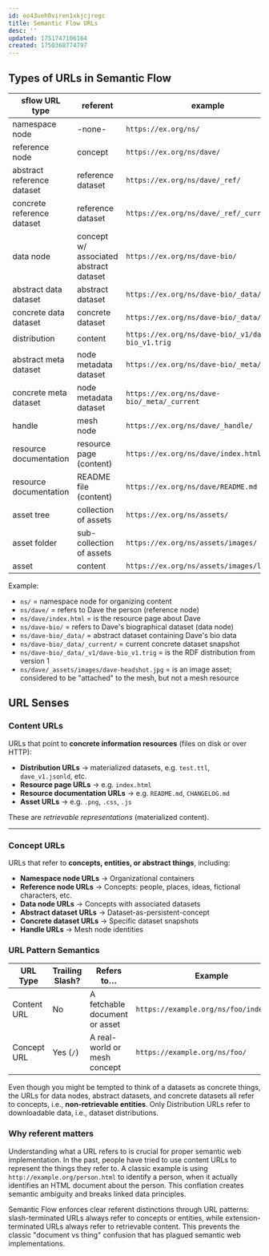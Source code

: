 ```yaml
---
id: eo43ueh0viren1xkjcjregc
title: Semantic Flow URLs
desc: ''
updated: 1751747106164
created: 1750368774797
---
```


## Types of URLs in Semantic Flow

| sflow URL type             | referent                               | example                                           | versionable |
| -------------------------- | -------------------------------------- | ------------------------------------------------- | ----------- |
| namespace node             | -none-                                 | `https://ex.org/ns/`                              | ❌           |
| reference node             | concept                                | `https://ex.org/ns/dave/`                         | ❌           |
| abstract reference dataset | reference dataset                      | `https://ex.org/ns/dave/_ref/`                    | ✅           |
| concrete reference dataset | reference dataset                      | `https://ex.org/ns/dave/_ref/_current`            | ❌           |
| data node                  | concept w/ associated abstract dataset | `https://ex.org/ns/dave-bio/`                     | ❌           |
| abstract data dataset      | abstract dataset                       | `https://ex.org/ns/dave-bio/_data/`               | ✅           |
| concrete data dataset      | concrete dataset                       | `https://ex.org/ns/dave-bio/_data/_next/`         | ❌           |
| distribution               | content                                | `https://ex.org/ns/dave-bio/_v1/dave-bio_v1.trig` | ❌           |
| abstract meta dataset      | node metadata dataset                  | `https://ex.org/ns/dave-bio/_meta/`               | ✅           |
| concrete meta dataset      | node metadata dataset                  | `https://ex.org/ns/dave-bio/_meta/_current`       | ❌           |
| handle                     | mesh node                              | `https://ex.org/ns/dave/_handle/`                 | ❌           |
| resource documentation     | resource page (content)                | `https://ex.org/ns/dave/index.html`               | ❌           |
| resource documentation     | README file (content)                  | `https://ex.org/ns/dave/README.md`                | ❌           |
| asset tree                 | collection of assets                   | `https://ex.org/ns/assets/`                       | ❌           |
| asset folder               | sub-collection of assets               | `https://ex.org/ns/assets/images/`                | ❌           |
| asset                      | content                                | `https://ex.org/ns/assets/images/logo.svg`        | ❌           |


Example:
- `ns/` = namespace node for organizing content
- `ns/dave/` = refers to Dave the person (reference node)
- `ns/dave/index.html` = is the resource page about Dave
- `ns/dave-bio/` = refers to Dave's biographical dataset (data node)
- `ns/dave-bio/_data/` = abstract dataset containing Dave's bio data
- `ns/dave-bio/_data/_current/` = current concrete dataset snapshot
- `ns/dave-bio/_data/_v1/dave-bio_v1.trig` = is the RDF distribution from version 1
- `ns/dave/_assets/images/dave-headshot.jpg` = is an image asset; considered to be "attached" to the mesh, but not a mesh resource


## URL Senses

### **Content URLs**

URLs that point to **concrete information resources** (files on disk or over HTTP):

* **Distribution URLs** → materialized datasets, e.g. `test.ttl`, `dave_v1.jsonld`, etc.
* **Resource page URLs** → e.g. `index.html`
* **Resource documentation URLs** → e.g. `README.md`, `CHANGELOG.md`
* **Asset URLs** → e.g. `.png`, `.css`, `.js`

These are *retrievable representations* (materialized content).

---

### **Concept URLs**

URLs that refer to **concepts, entities, or abstract things**, including:

* **Namespace node URLs** → Organizational containers
* **Reference node URLs** → Concepts: people, places, ideas, fictional characters, etc.
* **Data node URLs** → Concepts with associated datasets
* **Abstract dataset URLs** → Dataset-as-persistent-concept
* **Concrete dataset URLs** → Specific dataset snapshots
* **Handle URLs** → Mesh node identities


### URL Pattern Semantics

| URL Type    | Trailing Slash? | Refers to…                    | Example                                 |
| ----------- | --------------- | ----------------------------- | --------------------------------------- |
| Content URL | No              | A fetchable document or asset | `https://example.org/ns/foo/index.html` |
| Concept URL | Yes (`/`)       | A real-world or mesh concept  | `https://example.org/ns/foo/`           |

Even though you might be tempted to think of a datasets as concrete things, the URLs for data nodes, abstract datasets, and concrete datasets all refer to concepts, i.e., **non-retrievable entities**. Only Distribution URLs refer to downloadable data, i.e., dataset distributions.

### Why referent matters

Understanding what a URL refers to is crucial for proper semantic web implementation. In the past, people have tried to use content URLs to represent the things they refer to. A classic example is using `http://example.org/person.html` to identify a person, when it actually identifies an HTML document about the person. This conflation creates semantic ambiguity and breaks linked data principles.

Semantic Flow enforces clear referent distinctions through URL patterns: slash-terminated URLs always refer to concepts or entities, while extension-terminated URLs always refer to retrievable content. This prevents the classic "document vs thing" confusion that has plagued semantic web implementations.